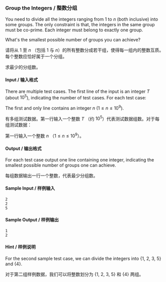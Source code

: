 ### Group the Integers / 整数分组

You need to divide all the integers ranging from 1 to $`n`$ (both inclusive) into some groups. The only constraint is that, the integers in the same group must be co-prime. Each integer must belong to exactly one group.

What's the smallest possible number of groups you can achieve?

请将从 1 至 $`n`$ （包括 1 与 $`n`$）的所有整数分成若干组，使得每一组内的整数互质。每个整数应恰好属于一个分组。

求最少的分组数。

#### Input / 输入格式

There are multiple test cases. The first line of the input is an integer $`T`$ (about $`10^5`$), indicating the number of test cases. For each test case:

The first and only line contains an integer $`n`$ ($`1 \le n \le 10^9`$).

有多组测试数据。第一行输入一个整数 $`T`$ （约 $`10^5`$）代表测试数据组数。对于每组测试数据：

第一行输入一个整数 $`n`$ （$`1 \le n \le 10^9`$）。

#### Output / 输出格式

For each test case output one line containing one integer, indicating the smallest possible number of groups one can achieve.

每组数据输出一行一个整数，代表最少分组数。

#### Sample Input / 样例输入
```in
2
2
5
```

#### Sample Output / 样例输出
```out
1
2
```

#### Hint / 样例说明

For the second sample test case, we can divide the integers into {1, 2, 3, 5} and {4}.

对于第二组样例数据，我们可以将整数划分为 {1, 2, 3, 5} 和 {4} 两组。
